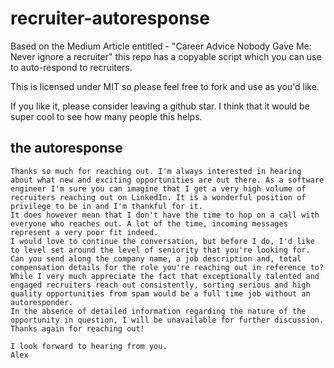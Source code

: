 # recruiter-autoresponse
Based on the Medium Article entitled - "Career Advice Nobody Gave Me: Never ignore a recruiter" this repo has a copyable script which you can use to auto-respond to recruiters.

This is licensed under MIT so please feel free to fork and use as you'd like. 

If you like it, please consider leaving a github star.  I think that it would be super cool to see how many people this helps.

## the autoresponse

```
Thanks so much for reaching out. I'm always interested in hearing about what new and exciting opportunities are out there. As a software engineer I'm sure you can imagine that I get a very high volume of recruiters reaching out on LinkedIn. It is a wonderful position of privilege to be in and I'm thankful for it.
It does however mean that I don't have the time to hop on a call with everyone who reaches out. A lot of the time, incoming messages represent a very poor fit indeed.
I would love to continue the conversation, but before I do, I'd like to level set around the level of seniority that you're looking for. 
Can you send along the company name, a job description and, total compensation details for the role you're reaching out in reference to? 
While I very much appreciate the fact that exceptionally talented and engaged recruiters reach out consistently, sorting serious and high quality opportunities from spam would be a full time job without an autoresponder.
In the absence of detailed information regarding the nature of the opportunity in question, I will be unavailable for further discussion.
Thanks again for reaching out!
 
I look forward to hearing from you.
Alex
```
